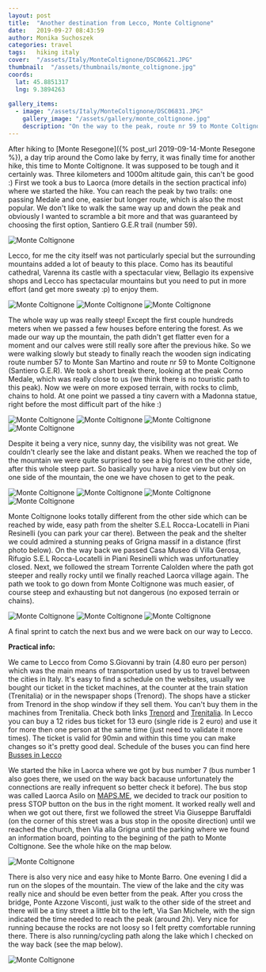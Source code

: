 ```yaml
---
layout: post
title:  "Another destination from Lecco, Monte Coltignone"
date:   2019-09-27 08:43:59
author: Monika Suchoszek
categories: travel
tags:	hiking italy 
cover:  "/assets/Italy/MonteColtignone/DSC06621.JPG"
thumbnail:  "/assets/thumbnails/monte_coltignone.jpg"
coords:
  lat: 45.8851317
  lng: 9.3894263
  
gallery_items:
  - image: "/assets/Italy/MonteColtignone/DSC06831.JPG"
    gallery_image: "/assets/gallery/monte_coltignone.jpg"
    description: "On the way to the peak, route nr 59 to Monte Coltignone, Italy"
---
```


After hiking to [Monte Resegone]({% post_url 2019-09-14-Monte Resegone %}), a day trip around the Como lake by 
ferry, it was finally time for another hike, this time to Monte Coltignone. It was supposed to be 
tough and it certainly was. Three kilometers and 1000m altitude gain, this can't be good :) 
First we took a bus to Laorca (more details in the section practical info) where we started the hike. 
You can reach the peak by two trails: one passing Medale and one, easier but longer route, which is 
also the most popular. We don't like to walk the same way up and down the peak and obviously I wanted to 
scramble a bit more and that was guaranteed by choosing the first option, Santiero G.E.R trail (number 59). 


<img src="/assets/Italy/MonteColtignone/DSC06621.JPG" alt="Monte Coltignone" />
<p class="caption">Lecco, for me the city itself was not particularly special but the surrounding mountains added a lot 
of beauty to this place. Como has its beautiful cathedral, Varenna its castle with a spectacular view, 
Bellagio its expensive shops and Lecco has spectacular mountains but you need to put in more effort (and 
get more sweaty :p) to enjoy them.</p>
<img src="/assets/Italy/MonteColtignone/DSC06623.JPG" alt="Monte Coltignone" />

<img src="/assets/Italy/MonteColtignone/IMG_105527361.JPG" alt="Monte Coltignone" />

<img src="/assets/Italy/MonteColtignone/DSC06831.JPG" alt="Monte Coltignone" />

The whole way up was really steep! Except the first couple hundreds meters when we passed a few houses before entering the forest. 
As we made our way up the mountain, the path didn't get flatter even for a moment and our calves were still really sore after the previous 
hike. So we were walking slowly but steady to finally reach the wooden sign indicating route number 57 to Monte San Martino and route nr 59 
to Monte Coltignone (Santiero G.E.R). We took a short break there, looking at the peak Corno Medale, which was really close to us (we think 
there is no touristic path to this peak). Now we were on more exposed terrain, with rocks to climb, chains to hold. At one point we passed 
a tiny cavern with a Madonna statue, right before the most difficult part of the hike :)

<img src="/assets/Italy/MonteColtignone/DSC06833.JPG" alt="Monte Coltignone" />

<img src="/assets/Italy/MonteColtignone/DSC06836.JPG" alt="Monte Coltignone" />

<img src="/assets/Italy/MonteColtignone/DSC06838.JPG" alt="Monte Coltignone" />

<img src="/assets/Italy/MonteColtignone/DSC06841.JPG" alt="Monte Coltignone" />

Despite it being a very nice, sunny day, the visibility was not great. We couldn't clearly see the lake and distant peaks. When we reached the top of the mountain we were quite surprised to see a big forest on the other side, after this whole steep part. So basically you have a nice view but only on one side of the mountain, the one we have chosen to get to the peak.

<img src="/assets/Italy/MonteColtignone/DSC06845.JPG" alt="Monte Coltignone" />

<img src="/assets/Italy/MonteColtignone/DSC06850.JPG" alt="Monte Coltignone" />

<img src="/assets/Italy/MonteColtignone/DSC06847.JPG" alt="Monte Coltignone" />

<img src="/assets/Italy/MonteColtignone/DSC06851.JPG" alt="Monte Coltignone" />

Monte Coltignone looks totally different from the other side which can be reached by wide, easy path from the shelter S.E.L Rocca-Locatelli in Piani Resinelli (you can park your car there). Between the peak and the shelter we could admired a stunning peaks of Grigna massif in a distance (first photo below). On the way back we passed Casa Museo di Villa Gerosa, Rifugio S.E.L Rocca-Locatelli in Piani Resinelli which was unfortunatley closed. Next, we followed the stream Torrente Calolden where the path got steeper and really rocky until we finally reached Laorca village again. The path we took to go down from Monte Coltignone was much easier, of course steep and exhausting but not dangerous (no exposed terrain or chains). 

<img src="/assets/Italy/MonteColtignone/DSC06854.JPG" alt="Monte Coltignone" />

<img src="/assets/Italy/MonteColtignone/DSC06855.JPG" alt="Monte Coltignone" />

<img src="/assets/Italy/MonteColtignone/DSC06862.JPG" alt="Monte Coltignone" />

A final sprint to catch the next bus and we were back on our way to Lecco.


__Practical info:__

We came to Lecco from Como S.Giovanni by train (4.80 euro per person) which was the main means of transportation used by us to travel between the cities in Italy. It's easy to find a schedule on the websites, usually we bought our ticket in the ticket machines, at the counter at the train station (Trenitalia) or in the newspaper shops (Trenord). The shops have a sticker from Trenord in the shop window if they sell them. You can't buy them in the machines from Trenitalia. Check both links [Trenord](http://m.trenord.it/site-lite/index.html) and [Trenitalia](https://www.trenitalia.com/en.html). In Lecco you can buy a 12 rides bus ticket for 13 euro (single ride is 2 euro) and use it for more then one person at the same time (just need to validate it more times). The ticket is valid for 90min and within this time you can make changes so it's pretty good deal. Schedule of the buses you can find here [Busses in Lecco](http://www.lineelecco.it/tpl/orari-invernali/)

We started the hike in Laorca where we got by bus number 7 (bus number 1 also goes there, we used on the way back bacause unfortunately the connections are really infrequent so better check it before). The bus stop was called Laorca Asilo on [MAPS.ME](https://maps.me/), we decided to track our position to press STOP button on the bus in the right moment. It worked really well and when we got out there, first we followed the street Via Giuseppe Baruffaldi (on the corner of this street was a bus stop in the oposite direction) until we reached the church, then Via alla Grigna until the parking where we found an information board, pointing to the begining of the path to Monte Coltignone. See the whole hike on the map below.

<img src="/assets/Italy/MonteColtignone/Screenshot 21-46-31.JPG" alt="Monte Coltignone" />

There is also very nice and easy hike to Monte Barro. One evening I did a run on the slopes of the mountain. The view of the lake and the city was really nice and should be even better from the peak. After you cross the bridge, Ponte Azzone Visconti, just walk to the other side of the street and there will be a tiny street a little bit to the left, Via San Michele, with the sign indicated the time needed to reach the peak (around 2h). Very nice for running because the rocks are not loosy so I felt pretty comfortable running there. There is also running/cycling path along the lake which I checked on the way back (see the map below).

<img src="/assets/Italy/MonteColtignone/Screenshot 19-13-51.1.JPG" alt="Monte Coltignone" />



